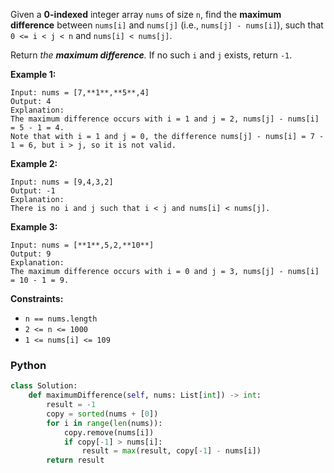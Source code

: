Given a  **0-indexed**  integer array  `nums`  of size  `n`, find the  **maximum difference**  between  `nums[i]`  and  `nums[j]`  (i.e.,  `nums[j] - nums[i]`), such that  `0 <= i < j < n`  and  `nums[i] < nums[j]`.

Return  _the  **maximum difference**._ If no such  `i`  and  `j`  exists, return  `-1`.

**Example 1:**
```
Input: nums = [7,**1**,**5**,4]
Output: 4
Explanation:
The maximum difference occurs with i = 1 and j = 2, nums[j] - nums[i] = 5 - 1 = 4.
Note that with i = 1 and j = 0, the difference nums[j] - nums[i] = 7 - 1 = 6, but i > j, so it is not valid.
```

**Example 2:**
```
Input: nums = [9,4,3,2]
Output: -1
Explanation:
There is no i and j such that i < j and nums[i] < nums[j].
```

**Example 3:**
```
Input: nums = [**1**,5,2,**10**]
Output: 9
Explanation:
The maximum difference occurs with i = 0 and j = 3, nums[j] - nums[i] = 10 - 1 = 9.
```

**Constraints:**

-   `n == nums.length`
-   `2 <= n <= 1000`
-   `1 <= nums[i] <= 109`


### Python
```python
class Solution:
    def maximumDifference(self, nums: List[int]) -> int:
        result = -1
        copy = sorted(nums + [0])
        for i in range(len(nums)):
            copy.remove(nums[i])
            if copy[-1] > nums[i]:
                result = max(result, copy[-1] - nums[i])
        return result
```